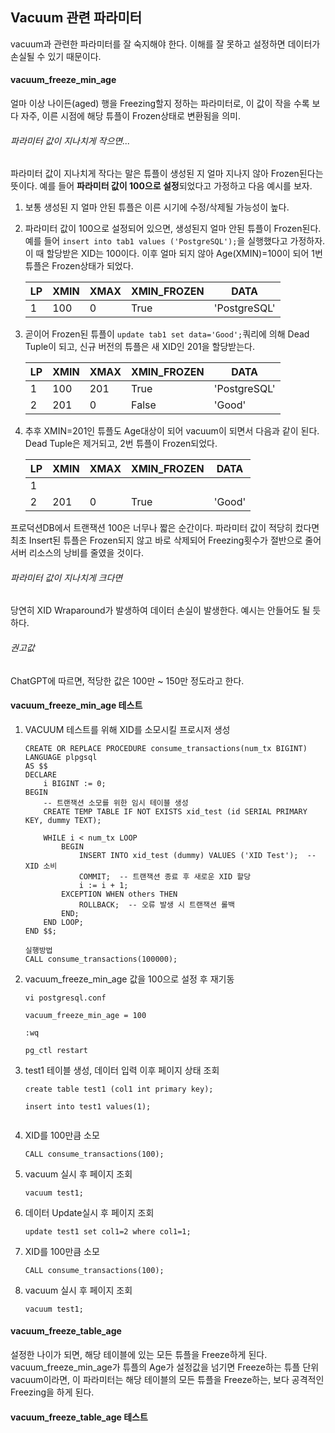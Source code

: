 ## Vacuum 관련 파라미터
vacuum과 관련한 파라미터를 잘 숙지해야 한다. 이해를 잘 못하고 설정하면 데이터가 손실될 수 있기 때문이다.

#### vacuum_freeze_min_age
얼마 이상 나이든(aged) 행을 Freezing할지 정하는 파라미터로, 이 값이 작을 수록 보다 자주, 이른 시점에 해당 튜플이 Frozen상태로 변환됨을 의미.    
###### 파라미터 값이 지나치게 작으면...
파라미터 값이 지나치게 작다는 말은 튜플이 생성된 지 얼마 지나지 않아 Frozen된다는 뜻이다. 예를 들어 **파라미터 값이 100으로 설정**되었다고 가정하고 다음 예시를 보자.
1. 보통 생성된 지 얼마 안된 튜플은 이른 시기에 수정/삭제될 가능성이 높다.
2. 파라미터 값이 100으로 설정되어 있으면, 생성된지 얼마 안된 튜플이 Frozen된다. 예를 들어 `insert into tab1 values ('PostgreSQL');`을 실행했다고 가정하자. 이 때 할당받은 XID는 100이다. 이후 얼마 되지 않아 Age(XMIN)=100이 되어 1번 튜플은 Frozen상태가 되었다.
   
   |LP| XMIN |XMAX |XMIN_FROZEN | DATA |
   | --- | --- | --- | --- | --- |
   | 1 | 100 | 0 | True | 'PostgreSQL' |
3. 곧이어 Frozen된 튜플이 `update tab1 set data='Good';`쿼리에 의해 Dead Tuple이 되고, 신규 버전의 튜플은 새 XID인 201을 할당받는다.

   |LP| XMIN |XMAX |XMIN_FROZEN | DATA |
   | --- | --- | --- | --- | --- |
   | 1 | 100 | 201 | True | 'PostgreSQL' |
   | 2 | 201 | 0  | False | 'Good' |
5. 추후 XMIN=201인 튜플도 Age대상이 되어 vacuum이 되면서 다음과 같이 된다. Dead Tuple은 제거되고, 2번 튜플이 Frozen되었다. 

   |LP| XMIN |XMAX |XMIN_FROZEN | DATA |
   | --- | --- | --- | --- | --- |
   | 1 |  |  |  |  |
   | 2 | 201 | 0  | True | 'Good' |
프로덕션DB에서 트랜잭션 100은 너무나 짧은 순간이다. 파라미터 값이 적당히 컸다면 최초 Insert된 튜플은 Frozen되지 않고 바로 삭제되어 Freezing횟수가 절반으로 줄어 서버 리소스의 낭비를 줄였을 것이다.

###### 파라미터 값이 지나치게 크다면
당연히 XID Wraparound가 발생하여 데이터 손실이 발생한다. 예시는 안들어도 될 듯 하다.

###### 권고값
ChatGPT에 따르면, 적당한 값은 100만 ~ 150만 정도라고 한다.

#### vacuum_freeze_min_age 테스트

1. VACUUM 테스트를 위해 XID를 소모시킬 프로시저 생성
   ```
   CREATE OR REPLACE PROCEDURE consume_transactions(num_tx BIGINT)
   LANGUAGE plpgsql
   AS $$
   DECLARE
       i BIGINT := 0;
   BEGIN
       -- 트랜잭션 소모를 위한 임시 테이블 생성
       CREATE TEMP TABLE IF NOT EXISTS xid_test (id SERIAL PRIMARY KEY, dummy TEXT);
   
       WHILE i < num_tx LOOP   
           BEGIN
               INSERT INTO xid_test (dummy) VALUES ('XID Test');  -- XID 소비
               COMMIT;  -- 트랜잭션 종료 후 새로운 XID 할당
               i := i + 1;
           EXCEPTION WHEN others THEN
               ROLLBACK;  -- 오류 발생 시 트랜잭션 롤백
           END;
       END LOOP;
   END $$;

   실행방법
   CALL consume_transactions(100000);
   ```
2. vacuum_freeze_min_age 값을 100으로 설정 후 재기동
   ```
   vi postgresql.conf

   vacuum_freeze_min_age = 100

   :wq

   pg_ctl restart
   ```

3. test1 테이블 생성, 데이터 입력 이후 페이지 상태 조회
   ```
   create table test1 (col1 int primary key);

   insert into test1 values(1);

   
   ```

4. XID를 100만큼 소모
   ```
   CALL consume_transactions(100);
   ```

5. vacuum 실시 후 페이지 조회
   ```
   vacuum test1;
   ```

6. 데이터 Update실시 후 페이지 조회
   ```
   update test1 set col1=2 where col1=1;
   ```

7. XID를 100만큼 소모
   ```
   CALL consume_transactions(100);
   ```
8. vacuum 실시 후 페이지 조회
   ```
   vacuum test1;
   ```

#### vacuum_freeze_table_age
설정한 나이가 되면, 해당 테이블에 있는 모든 튜플을 Freeze하게 된다. vacuum_freeze_min_age가 튜플의 Age가 설정값을 넘기면 Freeze하는 튜플 단위 vacuum이라면, 이 파라미터는 
해당 테이블의 모든 튜플을 Freeze하는, 보다 공격적인 Freezing을 하게 된다.

#### vacuum_freeze_table_age 테스트

